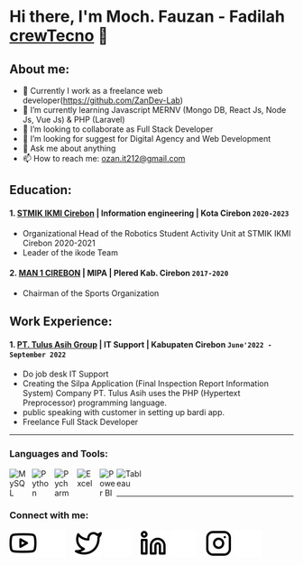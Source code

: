 # Hi there, I'm Moch. Fauzan - Fadilah [crewTecno](https://www.youtube.com/@crewtechno4761/channels) 👋

## About me:

-   🔭 Currently I work as a freelance web developer(https://github.com/ZanDev-Lab)
-   🌱 I’m currently learning Javascript MERNV (Mongo DB, React Js, Node Js, Vue Js) & PHP (Laravel)
-   👯 I’m looking to collaborate as Full Stack Developer
-   🤔 I’m looking for suggest for Digital Agency and Web Development
-   💬 Ask me about anything
-   📫 How to reach me: ozan.it212@gmail.com

## Education:

#### 1. [STMIK IKMI Cirebon](https://ikmi.ac.id/) | Information engineering | Kota Cirebon `2020-2023`

-   Organizational Head of the Robotics Student Activity Unit at STMIK IKMI Cirebon 2020-2021
-   Leader of the ikode Team

#### 2. [MAN 1 CIREBON](https://mansatucirebon.sch.id/) | MIPA | Plered Kab. Cirebon `2017-2020`

-   Chairman of the Sports Organization

## Work Experience:

#### 1. [PT. Tulus Asih Group](https://tulusasihgroup.com/) | IT Support | Kabupaten Cirebon `June'2022 - September 2022`

-   Do job desk IT Support
-   Creating the Silpa Application (Final Inspection Report Information System) Company PT. Tulus Asih uses the PHP (Hypertext Preprocessor) programming language.
-   public speaking with customer in setting up bardi app.
-   Freelance Full Stack Developer
---

### Languages and Tools:

[<img align="left" alt="MySQL" width="30px" src="https://cdn.jsdelivr.net/gh/devicons/devicon/icons/mysql/mysql-original.svg" style="padding-right:10px;" />][webdev]
[<img align="left" alt="Python" width="30px" src="https://upload.wikimedia.org/wikipedia/commons/a/a7/React-icon.svg" style="padding-right:10px;" />][webdev]
[<img align="left" alt="Pycharm" width="30px" src="https://upload.wikimedia.org/wikipedia/commons/thumb/1/1d/PyCharm_Icon.svg/220px-PyCharm_Icon.svg.png" style="padding-right:10px;" />][webdev]
[<img align="left" alt="Excel" width="30px" src="https://is2-ssl.mzstatic.com/image/thumb/Purple126/v4/a8/fd/5a/a8fd5a84-c6f1-355f-3b9f-6e86598efaa3/XCEL.png/1200x630bb.png" style="padding-right:10px;" />][webdev]
[<img align="left" alt="Power BI" width="30px" src="https://powerbi.microsoft.com/pictures/application-logos/svg/powerbi.svg" style="padding-right:0px;" />][webdev]
[<img align="left" alt="Tableau" width="50px" src="https://logos-world.net/wp-content/uploads/2021/10/Tableau-Symbol.png" style="padding-right:10px;" />][webdev]

<br />
<br />

---

### Connect with me:

[![website](./img/youtube-light.svg)](https://www.youtube.com/channel/UCoJDFvhPOrB2EZz3KBV-p6A#gh-light-mode-only)
[![website](./img/youtube-dark.svg)](https://www.youtube.com/channel/UCoJDFvhPOrB2EZz3KBV-p6A#gh-dark-mode-only)
&nbsp;&nbsp;
[![website](./img/twitter-light.svg)](https://twitter.com/ozan_develop#gh-light-mode-only)
[![website](./img/twitter-dark.svg)](https://twitter.com/ozan_develop#gh-dark-mode-only)
&nbsp;&nbsp;
[![website](./img/linkedin-light.svg)](https://www.linkedin.com/in/mochammad-fauzan-fadilah#gh-light-mode-only)
[![website](./img/linkedin-dark.svg)](https://www.linkedin.com/in/mochammad-fauzan-fadilah#gh-dark-mode-only)
&nbsp;&nbsp;
[![website](./img/instagram-light.svg)](https://instagram.com/ozan_it#gh-light-mode-only)
[![website](./img/instagram-dark.svg)](https://instagram.com/ozan_it#gh-dark-mode-only)

[webdev]: https://github.com/ZanDev-Lab
